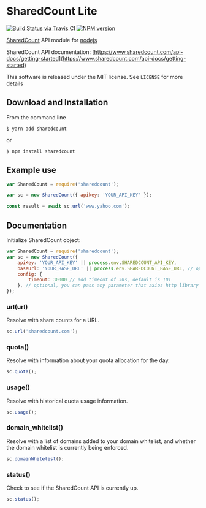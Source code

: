 # SharedCount Lite

[![Build Status via Travis CI](https://travis-ci.org/madwings/sharedcount-lite.svg?branch=master)](https://travis-ci.org/madwings/sharedcount-lite)
[![NPM version](https://img.shields.io/npm/v/sharedcount-lite.svg)](https://www.npmjs.org/package/sharedcount-lite)

[SharedCount](https://sharedcount.com) API module for [nodejs](https://nodejs.org)

SharedCount API documentation: [https://www.sharedcount.com/api-docs/getting-started](https://www.sharedcount.com/api-docs/getting-started)

This software is released under the MIT license. See `LICENSE` for more details

## Download and Installation

From the command line

	$ yarn add sharedcount

or

	$ npm install sharedcount


## Example use

```javascript
var SharedCount = require('sharedcount');

var sc = new SharedCount({ apikey: 'YOUR_API_KEY' });

const result = await sc.url('www.yahoo.com');
```

## Documentation

Initialize SharedCount object:
```javascript
var SharedCount = require('sharedcount');
var sc = new SharedCount({
	apiKey: 'YOUR_API_KEY' || process.env.SHAREDCOUNT_API_KEY,
	baseUrl: 'YOUR_BASE_URL' || process.env.SHAREDCOUNT_BASE_URL, // optional
	config: {
		timeout: 30000 // add timeout of 30s, default is 101
	}, // optional, you can pass any parameter that axios http library supports
});
```

### url(url)
Resolve with share counts for a URL.

```javascript
sc.url('sharedcount.com');
```

### quota()
Resolve with information about your quota allocation for the day.

```javascript
sc.quota();
```

### usage()
Resolve with historical quota usage information.

```javascript
sc.usage();
```

### domain_whitelist()
Resolve with a list of domains added to your domain whitelist, and whether the domain whitelist is currently being enforced.

```javascript
sc.domainWhitelist();
```

### status()
Check to see if the SharedCount API is currently up.

```javascript
sc.status();
```
